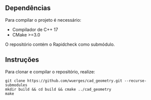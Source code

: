 ## Dependências

Para compilar o projeto é necessário:

- Compilador de C++ 17
- CMake >=3.0

O repositório contém o Rapidcheck como submódulo.

## Instruções

Para clonar e compilar o repositório, realize:

```
git clone https://github.com/wuerges/cad_geometry.git --recurse-submodules
mkdir build && cd build && cmake ../cad_geometry
make
```